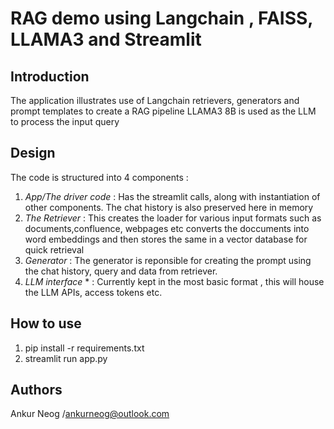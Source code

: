 # RAG demo using Langchain , FAISS, LLAMA3 and Streamlit
## Introduction 
The application illustrates use of Langchain retrievers, generators and prompt templates to create a RAG pipeline
LLAMA3 8B is used as the LLM to process the input query 
## Design
The code is structured into 4 components :
1. *App/The driver code* : Has the streamlit calls, along with instantiation of other components. The chat history is also preserved here in memory
2. *The Retriever* : This creates the loader for various input formats such as documents,confluence, webpages etc converts the doccuments into word embeddings and then stores the same in a vector database
   for quick retrieval
4. *Generator* : The generator is reponsible for creating the prompt using the chat history, query and data from retriever.
5. *LLM interface* * : Currently kept in the most basic format , this will house the LLM APIs, access tokens etc.

## How to use 
1. pip install -r requirements.txt
2. streamlit run app.py

## Authors

Ankur Neog /ankurneog@outlook.com
